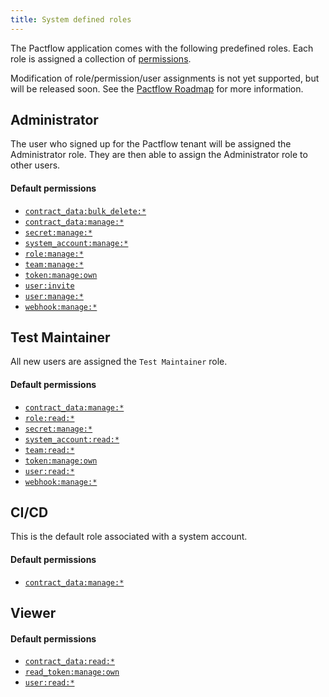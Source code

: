 ```yaml
---
title: System defined roles
---
```


The Pactflow application comes with the following predefined roles. Each role is assigned a collection of [permissions](./permissions).

Modification of role/permission/user assignments is not yet supported, but will be released soon. See the [Pactflow Roadmap](https://github.com/pactflow/roadmap/projects/1) for more information.

## Administrator

The user who signed up for the Pactflow tenant will be assigned the Administrator role. They are then able to assign the Administrator role to other users.

#### Default permissions

* [`contract_data:bulk_delete:*`](./permissions#contract_data-bulk_delete)
* [`contract_data:manage:*`](./permissions#contract_data-manage)
* [`secret:manage:*`](./permissions#secret-manage)
* [`system_account:manage:*`](./permissions#system_account-manage)
* [`role:manage:*`](./permissions#role-manage)
* [`team:manage:*`](./permissions#team-manage)
* [`token:manage:own`](./permissions#token-manage-own)
* [`user:invite`](./permissions#user-invite)
* [`user:manage:*`](./permissions#user-manage)
* [`webhook:manage:*`](./permissions#webhook-manage)

## Test Maintainer

All new users are assigned the `Test Maintainer` role.

#### Default permissions

* [`contract_data:manage:*`](./permissions#contract_data-manage)
* [`role:read:*`](./permissions#role-read)
* [`secret:manage:*`](./permissions#secret-manage)
* [`system_account:read:*`](./permissions#system_account-read)
* [`team:read:*`](./permissions#team-read)
* [`token:manage:own`](./permissions#token:manage:own)
* [`user:read:*`](./permissions#user-read)
* [`webhook:manage:*`](./permissions#webhook-manage)

## CI/CD

This is the default role associated with a system account.

#### Default permissions

* [`contract_data:manage:*`](./permissions#contract_data-manage)

## Viewer

#### Default permissions

* [`contract_data:read:*`](./permissions#contract_data-read)
* [`read_token:manage:own`](./permissions#read_token-manage-own)
* [`user:read:*`](./permissions#user-read)